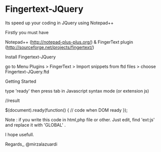 Fingertext-JQuery
=================

Its speed up your coding in JQuery using Notepad++

Firstly you must have 

Notepad++ (http://notepad-plus-plus.org/)
& 
FingerText plugin (http://sourceforge.net/projects/fingertext/)

Install Fingertext-JQuery 

go to Menu Plugins > FingerText > Import snippets from ftd files > choose Fingertext-JQuery.ftd


Getting Started

type 'ready' then press tab in Javascript syntax mode (or extension js)

//result

$(document).ready(function() {
        // code when DOM ready
});


Note : if you write this code in html,php file or other. Just edit, find 'ext:js' and replace it with 'GLOBAL' .

I hope usefull.


Regards,,
@mirzalazuardi
